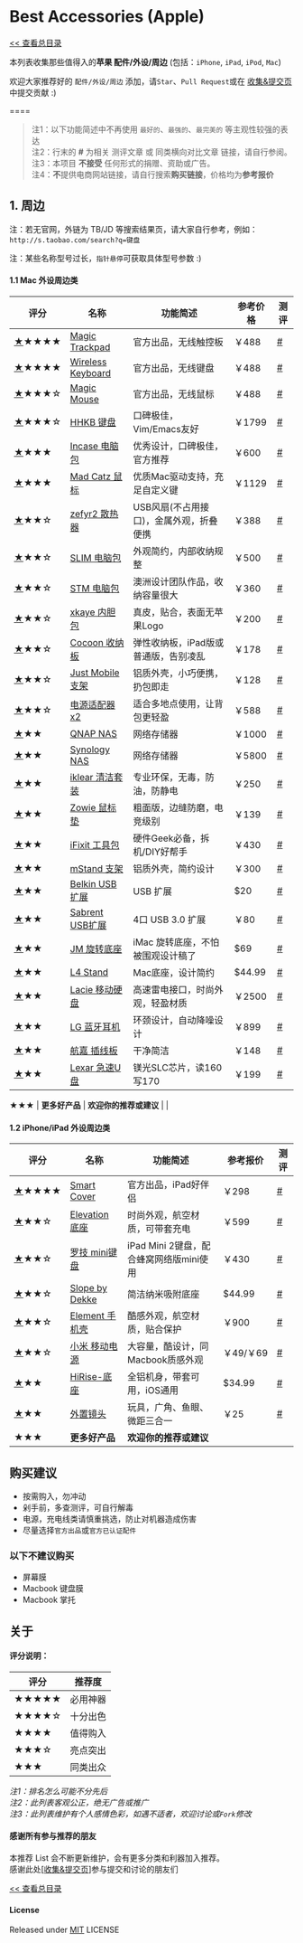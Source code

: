 # Best Accessories (Apple)

[<< 查看总目录]

本列表收集那些值得入的**苹果 配件/外设/周边** (包括：`iPhone`, `iPad`, `iPod`, `Mac`)

欢迎大家推荐好的 `配件/外设/周边` 添加，请`Star`、`Pull Request`或在 [收集&提交页] 中提交贡献 :)

====

>注1：以下功能简述中不再使用 `最好的`、`最强的`、`最完美的` 等主观性较强的表达  
>注2：行末的 **#** 为相关 测评文章 或 同类横向对比文章 链接，请自行参阅。  
>注3：本项目 **不接受** 任何形式的捐赠、资助或广告。  
>注4：**不**提供电商网站链接，请自行搜索**购买链接**，价格均为**参考报价**  

## 1. 周边

注：若无官网，外链为 TB/JD 等搜索结果页，请大家自行参考，例如：  
`http://s.taobao.com/search?q=键盘`

注：某些名称型号过长，`指针悬停`可获取具体型号参数 :)

#### 1.1 Mac 外设周边类

评分   | 名称  | 功能简述 | 参考价格 | 测评
----- | ----- | ------ | ----- | -----
<a href="#Magic-Trackpad" name="Magic-Trackpad">★</a>★★★★  | [Magic Trackpad] | 官方出品，无线触控板 | ￥488 | [#](https://www.apple.com/cn/magictrackpad/)
<a href="#Wireless-Keyboard" name="Wireless-Keyboard">★</a>★★★★  | [Wireless Keyboard] | 官方出品，无线键盘 | ￥488| [#](https://www.apple.com/cn/keyboard/)
<a href="#Magic-Mouse" name="Magic-Mouse">★</a>★★★☆  | [Magic Mouse] | 官方出品，无线鼠标 | ￥488 | [#](https://www.apple.com/cn/magicmouse/)
<a href="#HHKB-键盘" name="HHKB-键盘">★</a>★★★☆  | [HHKB 键盘] | 口碑极佳，Vim/Emacs友好 | ￥1799 | [#](http://knewone.com/things/hhkb-pro-2)
<a href="#Incase-电脑包" name="Incase-电脑包">★</a>★★★   | [Incase 电脑包] | 优秀设计，口碑极佳，官方推荐 | ￥600 | [#](https://www.youtube.com/watch?v=Re7hyVB01z4)
<a href="#Mad-Catz-鼠标" name="Mad-Catz-鼠标">★</a>★★★   | [Mad Catz 鼠标] | 优质Mac驱动支持，充足自定义键 | ￥1129 | [#](http://news3.sanhaojie.com/2/lib/201209/28/20120928447.htm)
<a href="#zefyr2-散热器" name="zefyr2-散热器">★</a>★★☆   | [zefyr2 散热器] | USB风扇(不占用接口)，金属外观，折叠便携 | ￥388 | [#](http://input.yesky.com/301/30441301.shtml)
<a href="#SLIM-电脑包" name="SLIM-电脑包">★</a>★★☆   | [SLIM 电脑包] | 外观简约，内部收纳规整 | ￥500 | [#](http://www.cocooninnovations.com/cat_info.php)
<a href="#STM-电脑包" name="STM-电脑包">★</a>★★☆   | [STM 电脑包] | 澳洲设计团队作品，收纳容量很大 | ￥360 | [#](http://v.youku.com/v_show/id_XMzA1ODM3MjUy.html)
<a href="#xkaye-内胆包" name="xkaye-内胆包">★</a>★★☆   | [xkaye 内胆包] | 真皮，贴合，表面无苹果Logo | ￥200 | [#](http://detail.tmall.com/item.htm?id=15979234188)
<a href="#Cocoon-收纳板" name="Cocoon-收纳板">★</a>★★☆   | [Cocoon 收纳板] | 弹性收纳板，iPad版或普通版，告别凌乱 | ￥178 | [#](http://bbs.dgtle.com/thread-104520-1-1.html)
<a href="#Just-Mobile 支架" name="Just-Mobile-支架">★</a>★★☆   | [Just Mobile 支架] | 铝质外壳，小巧便携，扔包即走 | ￥128 | [#](http://store.apple.com/hk/product/H5003ZM/A/just-mobile-lazy-couch-stand-for-ipad-and-macbook-pro)
<a href="#电源适配器x2" name="电源适配器x2">★</a>★★☆   | [电源适配器x2] | 适合多地点使用，让背包更轻盈 | ￥588 | [#](http://store.apple.com/cn/mac/mac-accessories/power)
<a href="#QNAP-NAS" name="QNAP-NAS">★</a>★★    | [QNAP NAS] | 网络存储器 | ￥1000 | [#](http://8jiaz.com/archives/2605)
<a href="#Synology-NAS" name="Synology-NAS">★</a>★★    | [Synology NAS] | 网络存储器 | ￥5800 | [#](http://detail.zol.com.cn/nas_networkstorage/index331932.shtml)
<a href="#iklear-清洁套装" name="iklear-清洁套装">★</a>★★    | [iklear 清洁套装] | 专业环保，无毒，防油，防静电 | ￥250 | [#](http://www.pcpop.com/doc/0/842/842237_all.shtml)
<a href="#Zowie-鼠标垫" name="Zowie-鼠标垫">★</a>★★    | [Zowie 鼠标垫] | 粗面版，边缝防磨，电竞级别 | ￥139 | [#](http://www.popgear.net/news/review/20130113_837.htm)
<a href="#iFixit-工具包" name="iFixit-工具包">★</a>★★    | [iFixit 工具包] | 硬件Geek必备，拆机/DIY好帮手 | ￥430 | [#](http://www.ifixit.com/Store)
<a href="#mStand-支架" name="mStand-支架">★</a>★★    | [mStand 支架] | 铝质外壳，简约设计 | ￥300 | [#](http://show.smzdm.com/detail/21439)
<a href="#Belkin-USB扩展" name="Belkin-USB扩展">★</a>★★    | [Belkin USB扩展] | USB 扩展 | $20 | [#](http://www.belkin.com/cn/)
<a href="#Sabrent-USB扩展" name="Sabrent-USB扩展">★</a>★★    | [Sabrent USB扩展] | 4口 USB 3.0 扩展 | ￥80 | [#](http://bbs.feng.com/read-htm-tid-8210592.html)
<a href="#JM-旋转底座" name="JM-旋转底座">★</a>★★    | [JM 旋转底座] | iMac 旋转底座，不怕被围观设计稿了 | $69 | [#](http://www.just-mobile.com/mac/aludisc.html)
<a href="#L4-Stand" name="L4-Stand">★</a>★★    | [L4 Stand] | Mac底座，设计简约 | $44.99 | [#](http://laptopstands.productreviewgroup.com/elago-l4-stand-for-laptop-computer-silver-review.html)
<a href="#Lacie-雷口硬盘" name="Lacie-雷口硬盘">★</a>★★    | [Lacie 移动硬盘] | 高速雷电接口，时尚外观，轻盈材质 | ￥2500 | [#](http://www.macx.cn/thread-2030260-1-1.html)
<a href="#LG-蓝牙耳机" name="LG-蓝牙耳机">★</a>★★    | [LG 蓝牙耳机] | 环颈设计，自动降噪设计 | ￥899 | [#](http://knewone.com/things/lg-tone-ultra-hbs-800)
<a href="#航嘉-插线板" name="航嘉-插线板">★</a>★★    | [航嘉 插线板] | 干净简洁 | ￥148 | [#](http://www.jd.com/pinpai/1052-8011.html)
<a href="#Lexar急速U盘" name="Lexar急速U盘">★</a>★★    | [Lexar 急速U盘] | 镁光SLC芯片，读160写170 | ￥199 | [#](http://proclockers.com/reviews/storage/lexar-media-32gb-triton-usb-30-jump-drive-review)

<a>★</a>★★    | **更多好产品** | **欢迎你的推荐或建议** | | 

#### 1.2 iPhone/iPad 外设周边类

评分   | 名称  | 功能简述 | 参考报价 | 测评
----- | ----- | ------ | ----- | -----
<a href="#Smart-Cover" name="Smart-Cover">★</a>★★★★  | [Smart Cover] | 官方出品，iPad好伴侣 | ￥298 | [#](http://store.apple.com/cn/ipad/ipad-accessories/cases#!)
<a href="#Elevation-底座" name="Elevation-底座">★</a>★★☆   | [Elevation 底座] | 时尚外观，航空材质，可带套充电 | ￥599 | [#](http://knewone.com/things/elevationdock/reviews/51f87e9cb10be55f3c000001)
<a href="#罗技-mini键盘" name="罗技-mini键盘">★</a>★★☆   | [罗技 mini键盘] |  iPad Mini 2键盘，配合蜂窝网络版mini使用 | ￥430 | [#](http://apple.yesky.com/451/35418451.shtml)
<a href="#Slope-by-Dekke" name="Slope-by-Dekke">★</a>★★☆   | [Slope by Dekke] | 简洁纳米吸附底座 | $44.99 | [#](http://dekke.myshopify.com)
<a href="#Element-手机壳" name="Element-手机壳">★</a>★★☆   | [Element 手机壳] |  酷感外观，航空材质，贴合保护 | ￥900 | [#](http://www.chiphell.com/forum.php?mod=viewthread&tid=911118)
<a href="#小米-移动电源" name="小米-移动电源">★</a>★★☆   | [小米 移动电源] | 大容量，酷设计，同Macbook质感外观 | ￥49/￥69 | [#](http://v.youku.com/v_show/id_XNjQzNjY0MjU2.html)
<a href="#HiRise-底座" name="HiRise-底座">★</a>★★    | [HiRise-底座] | 全铝机身，带套可用，iOS通用 | $34.99 | [#](http://9to5mac.com/2013/08/11/review-twelve-south-hirise-stand-for-iphone-5-ipad-mini/)
<a href="#外置镜头" name="外置镜头">★</a>★★    | [外置镜头] | 玩具，广角、鱼眼、微距三合一 | ￥25 | [#](http://digi.tech.qq.com/a/20110716/000005_2.htm)
<a>★</a>★★    | **更多好产品** | **欢迎你的推荐或建议** | | 
## 购买建议

* 按需购入，勿冲动
* 剁手前，多查测评，可自行解毒
* 电源，充电线类请慎重挑选，防止对机器造成伤害
* 尽量选择`官方出品`或`官方已认证配件`

### 以下不建议购买

* 屏幕膜
* Macbook 键盘膜
* Macbook 掌托

## 关于

#### 评分说明：
 
评分   | 推荐度
----- | -----
★★★★★ | 必用神器
★★★★☆ | 十分出色
★★★★  | 值得购入
★★★☆  | 亮点突出
★★★   | 同类出众

*注1：排名怎么可能不分先后*  
*注2：此列表客观公正，绝无广告或推广*  
*注3：此列表维护有个人感情色彩，如遇不适者，欢迎讨论或`Fork`修改*

#### 感谢所有参与推荐的朋友

本推荐 List 会不断更新维护，会有更多分类和利器加入推荐。  
感谢此处\[[收集&提交页]\]参与提交和讨论的朋友们

[<< 查看总目录]

#### License

Released under [MIT] LICENSE

[<< 查看总目录]: ./README.md
[issue]: https://github.com/timmy3131/best-things/issues
[收集&提交页]: https://github.com/timmy3131/best-things/issues
[反馈]: https://github.com/timmy3131/best-things/issues
[MIT]: http://rem.mit-license.org/

[Wireless Keyboard]: https://www.apple.com/cn/keyboard/
[Magic Trackpad]: https://www.apple.com/cn/magictrackpad/
[Magic Mouse]: https://www.apple.com/cn/magicmouse/
[L4 Stand]: http://elagodesign.com/view.php?p_seqno=33
[Incase 电脑包]: http://goincase.com/
[STM 电脑包]: http://www.stmbags.com.au/
[SLIM 电脑包]: http://www.cocooninnovations.com/cat_info.php
[电源适配器x2]: http://store.apple.com/cn/mac/mac-accessories/power
[xkaye 内胆包]: http://detail.tmall.com/item.htm?id=15979234188
[QNAP NAS]: http://www.synology.com/ 'QNAP NAS 网络存储器'
[Synology NAS]: http://www.synology.com/zh-cn/products/overview/DS412+ '群晖NAS DS412+'
[Mad Catz 鼠标]: http://www.saitek.com.cn/ 'Mad Catz(赛钛客) M.M.O 7'
[iklear 清洁套装]: https://www.klearscreen.com/ 'iklear 清洁套装'
[HHKB 键盘]: https://elitekeyboards.com/ 'HHKB Pro 2'
[Sabrent USB扩展]: http://www.sabrent.com/category/usb-hubs/HB-MAC3/
[Just Mobile 支架]: http://www.just-mobile.com/mac/lazy-couch.html 'Just Mobile Lazy Couch 支架'
[zefyr2 散热器]: http://www.moshistore.com/
[Lexar 急速U盘]: http://www.lexar.com/products/lexar-jumpdrive-triton-usb-30-flash-drive
[Zowie 鼠标垫]: http://www.zowiegear.com/
[Cocoon 收纳板]: https://www.cocooninnovations.com/grid.php
[iFixit 工具包]: http://www.ifixit.com/Store
[mStand 支架]: https://www.raindesigninc.com/mstand.html
[JM 旋转底座]: http://www.just-mobile.com/mac/aludisc.html
[Slope by Dekke]: http://dekke.myshopify.com
[Belkin USB扩展]: http://www.belkin.com/cn/ 'BELKIN 4-Port Ultra-Slim Desktop Hub'
[LG 蓝牙耳机]: http://www.lg.com/us/cell-phone-accessories/lg-HBS700-tone 'LG Tone Ultra HBS-800'
[航嘉 插线板]: http://www.jd.com/pinpai/1052-8011.html
[Lacie 移动硬盘]: http://www.lacie.com/products/product.htm?id=10549
[HiRise-底座]: http://www.twelvesouth.com/product/hirise-iphone5-ipad-mini

[Smart Cover]: http://store.apple.com/cn/ipad/ipad-accessories/cases
[VOJO 数据线]: http://vojotech.taobao.com/
[外置镜头]: http://s.taobao.com/search?q=iphone%203合一镜头
[Elevation 底座]: http://www.elevationlab.com/
[小米 移动电源]: http://www.xiaomi.com/dianyuan
[罗技 mini键盘]: http://store.logitech.com.cn/category/1527.html
[Element 手机壳]: http://www.elementcase.com/ 'Element Case Sector'